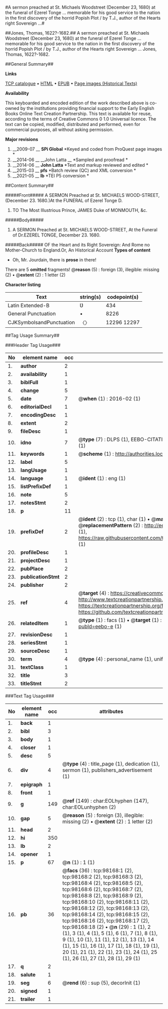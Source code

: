 #A sermon preached at St. Michaels Woodstreet (December 23, 1680) at the funeral of Ezerel Tonge ... memorable for his good service to the nation in the first discovery of the horrid Popish Plot / by T.J., author of the Hearts right Sovereign ...#

##Jones, Thomas, 1622?-1682.##
A sermon preached at St. Michaels Woodstreet (December 23, 1680) at the funeral of Ezerel Tonge ... memorable for his good service to the nation in the first discovery of the horrid Popish Plot / by T.J., author of the Hearts right Sovereign ...
Jones, Thomas, 1622?-1682.

##General Summary##

**Links**

[TCP catalogue](http://www.ota.ox.ac.uk/tcp/)  • 
[HTML](http://tei.it.ox.ac.uk/tcp/Texts-HTML/free/A47/A47082.html)  • 
[EPUB](http://tei.it.ox.ac.uk/tcp/Texts-EPUB/free/A47/A47082.epub) • 
[Page images (Historical Texts)](https://historicaltexts.jisc.ac.uk/eebo-13155000e)

**Availability**

This keyboarded and encoded edition of the work described above is co-owned by the
    institutions providing financial support to the Early English Books Online Text Creation
    Partnership. This text is available for reuse, according to the terms of  Creative Commons 0 1.0 Universal
    licence. The text can be copied, modified, distributed and performed, even for commercial
    purposes, all without asking permission.

**Major revisions**

1. __2009-07 __ __SPi Global__ *Keyed and coded from ProQuest page images *
1. __2014-06 __ __John Latta __ *Sampled and proofread *
1. __2014-06 __ __John Latta__ *Text and markup reviewed and edited *
1. __2015-03 __ __pfs__ *Batch review (QC) and XML conversion *
1. __2021-05 __ __lb__ *TEI P5 conversion *

##Content Summary##

#####Front#####
A SERMON Preached at St. MICHAELS WOOD-STREET, (December 23. 1680.)At the FUNERAL of Ezerel Tonge D.
1. TO The Most Illustrious Prince, JAMES Duke of MONMOUTH, &c.

#####Body#####

1. A SERMON Preached at St. MICHAELS WOOD-STREET, At the Funeral of Dr.EZEREL TONGE, December 23. 1680.

#####Back#####
OF the Heart and its Right Sovereign: And Rome no Mother-Church to England.Or, An Historical Account
**Types of content**

  * Oh, Mr. Jourdain, there is **prose** in there!

There are 5 **omitted** fragments! 
 @__reason__ (5) : foreign (3), illegible: missing (2)  •  @__extent__ (2) : 1 letter (2)

**Character listing**


|Text|string(s)|codepoint(s)|
|---|---|---|
|Latin Extended-B|Ʋ|434|
|General Punctuation|•|8226|
|CJKSymbolsandPunctuation|〈〉|12296 12297|

##Tag Usage Summary##

###Header Tag Usage###

|No|element name|occ|attributes|
|---|---|---|---|
|1.|__author__|2||
|2.|__availability__|1||
|3.|__biblFull__|1||
|4.|__change__|5||
|5.|__date__|7| @__when__ (1) : 2016-02 (1)|
|6.|__editorialDecl__|1||
|7.|__encodingDesc__|1||
|8.|__extent__|2||
|9.|__fileDesc__|1||
|10.|__idno__|7| @__type__ (7) : DLPS (1), EEBO-CITATION (1), VID (1), EEBO-PROQUEST (1), STC (2), OCLC (1)|
|11.|__keywords__|1| @__scheme__ (1) : http://authorities.loc.gov/ (1)|
|12.|__label__|5||
|13.|__langUsage__|1||
|14.|__language__|1| @__ident__ (1) : eng (1)|
|15.|__listPrefixDef__|1||
|16.|__note__|5||
|17.|__notesStmt__|2||
|18.|__p__|11||
|19.|__prefixDef__|2| @__ident__ (2) : tcp (1), char (1)  •  @__matchPattern__ (2) : ([0-9\-]+):([0-9IVX]+) (1), (.+) (1)  •  @__replacementPattern__ (2) : http://eebo.chadwyck.com/downloadtiff?vid=$1&page=$2 (1), https://raw.githubusercontent.com/textcreationpartnership/Texts/master/tcpchars.xml#$1 (1)|
|20.|__profileDesc__|1||
|21.|__projectDesc__|1||
|22.|__pubPlace__|2||
|23.|__publicationStmt__|2||
|24.|__publisher__|2||
|25.|__ref__|4| @__target__ (4) : https://creativecommons.org/publicdomain/zero/1.0/ (1), http://www.textcreationpartnership.org/docs/. (1), https://textcreationpartnership.org/faq/#faq05 (1), https://github.com/textcreationpartnership (1)|
|26.|__relatedItem__|1| @__type__ (1) : facs (1)  •  @__target__ (1) : https://data.historicaltexts.jisc.ac.uk/view?pubId=eebo-e (1)|
|27.|__revisionDesc__|1||
|28.|__seriesStmt__|1||
|29.|__sourceDesc__|1||
|30.|__term__|4| @__type__ (4) : personal_name (1), uniform_title (1), topical_term (2)|
|31.|__textClass__|1||
|32.|__title__|3||
|33.|__titleStmt__|2||


###Text Tag Usage###

|No|element name|occ|attributes|
|---|---|---|---|
|1.|__back__|1||
|2.|__bibl__|3||
|3.|__body__|1||
|4.|__closer__|1||
|5.|__desc__|5||
|6.|__div__|4| @__type__ (4) : title_page (1), dedication (1), sermon (1), publishers_advertisement (1)|
|7.|__epigraph__|1||
|8.|__front__|1||
|9.|__g__|149| @__ref__ (149) : char:EOLhyphen (147), char:EOLunhyphen (2)|
|10.|__gap__|5| @__reason__ (5) : foreign (3), illegible: missing (2)  •  @__extent__ (2) : 1 letter (2)|
|11.|__head__|2||
|12.|__hi__|350||
|13.|__lb__|2||
|14.|__opener__|1||
|15.|__p__|67| @__n__ (1) : 1 (1)|
|16.|__pb__|36| @__facs__ (36) : tcp:98168:1 (2), tcp:98168:2 (2), tcp:98168:3 (2), tcp:98168:4 (2), tcp:98168:5 (2), tcp:98168:6 (2), tcp:98168:7 (2), tcp:98168:8 (2), tcp:98168:9 (2), tcp:98168:10 (2), tcp:98168:11 (2), tcp:98168:12 (2), tcp:98168:13 (2), tcp:98168:14 (2), tcp:98168:15 (2), tcp:98168:16 (2), tcp:98168:17 (2), tcp:98168:18 (2)  •  @__n__ (29) : 1 (1), 2 (1), 3 (1), 4 (1), 5 (1), 6 (1), 7 (1), 8 (1), 9 (1), 10 (1), 11 (1), 12 (1), 13 (1), 14 (1), 15 (1), 16 (1), 17 (1), 18 (1), 19 (1), 20 (1), 21 (1), 22 (1), 23 (1), 24 (1), 25 (1), 26 (1), 27 (1), 28 (1), 29 (1)|
|17.|__q__|2||
|18.|__salute__|1||
|19.|__seg__|6| @__rend__ (6) : sup (5), decorInit (1)|
|20.|__signed__|1||
|21.|__trailer__|1||
